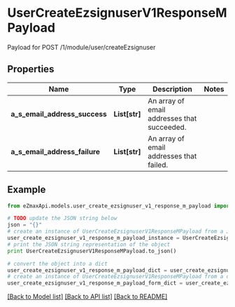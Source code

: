 # UserCreateEzsignuserV1ResponseMPayload

Payload for POST /1/module/user/createEzsignuser

## Properties

Name | Type | Description | Notes
------------ | ------------- | ------------- | -------------
**a_s_email_address_success** | **List[str]** | An array of email addresses that succeeded. | 
**a_s_email_address_failure** | **List[str]** | An array of email addresses that failed. | 

## Example

```python
from eZmaxApi.models.user_create_ezsignuser_v1_response_m_payload import UserCreateEzsignuserV1ResponseMPayload

# TODO update the JSON string below
json = "{}"
# create an instance of UserCreateEzsignuserV1ResponseMPayload from a JSON string
user_create_ezsignuser_v1_response_m_payload_instance = UserCreateEzsignuserV1ResponseMPayload.from_json(json)
# print the JSON string representation of the object
print UserCreateEzsignuserV1ResponseMPayload.to_json()

# convert the object into a dict
user_create_ezsignuser_v1_response_m_payload_dict = user_create_ezsignuser_v1_response_m_payload_instance.to_dict()
# create an instance of UserCreateEzsignuserV1ResponseMPayload from a dict
user_create_ezsignuser_v1_response_m_payload_form_dict = user_create_ezsignuser_v1_response_m_payload.from_dict(user_create_ezsignuser_v1_response_m_payload_dict)
```
[[Back to Model list]](../README.md#documentation-for-models) [[Back to API list]](../README.md#documentation-for-api-endpoints) [[Back to README]](../README.md)



